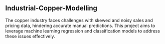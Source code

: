 ## Industrial-Copper-Modelling
The copper industry faces challenges with skewed and noisy sales and pricing data, hindering accurate manual predictions. This project aims to leverage machine learning regression and classification models to address these issues effectively.
